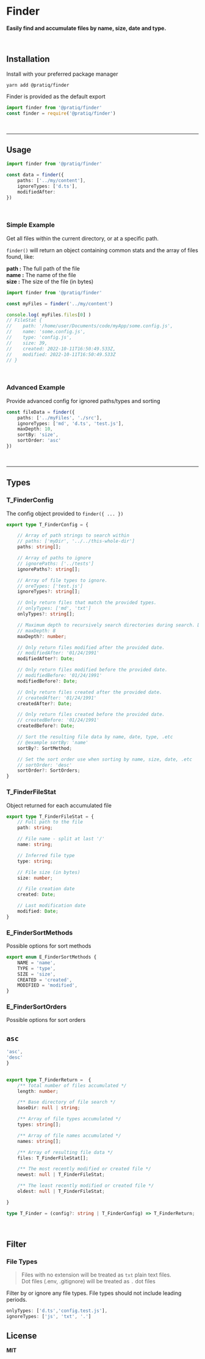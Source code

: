 # Finder

**Easily find and accumulate files by name, size, date and type.**

<!-- TODO : add more details to examples, setup, possible issues, contributing, "why" section -->


<br />

## Installation


Install with your preferred package manager
```
yarn add @pratiq/finder
```

Finder is provided as the default export
```ts
import finder from '@pratiq/finder'
const finder = require('@pratiq/finder')
```




<br />
<hr />
<!-- ================================================================================= -->




## Usage


```ts
import finder from '@pratiq/finder'

const data = finder({
    paths: ['../my/content'],
    ignoreTypes: ['d.ts'],
    modifiedAfter: 
})
```
<br />

### Simple Example

Get all files within the current directory, or at a specific path.  

`finder()` will return an object containing common stats and the array of files found, like:

**path :** The full path of the file  
**name :** The name of the file  
**size :** The size of the file (in bytes)  


```ts
import finder from '@pratiq/finder'

const myFiles = finder('../my/content')

console.log( myFiles.files[0] )
// FileStat {
//    path: '/home/user/Documents/code/myApp/some.config.js',
//    name: 'some.config.js',
//    type: 'config.js',
//    size: 39,
//    created: 2022-10-11T16:50:49.533Z,
//    modified: 2022-10-11T16:50:49.533Z
// }
```


<br />

### Advanced Example

Provide advanced config for ignored paths/types and sorting

```ts
const fileData = finder({
    paths: ['../myFiles', './src'],
    ignoreTypes: ['md', 'd.ts', 'test.js'],
    maxDepth: 10,
    sortBy: 'size',
    sortOrder: 'asc'
})
```


<br />
<hr />
<!-- ================================================================================= -->

## Types

### T_FinderConfig

The config object provided to `finder({ ... })`

```ts
export type T_FinderConfig = {

    // Array of path strings to search within 
    // paths: ['myDir', '../../this-whole-dir']
    paths: string[];

    // Array of paths to ignore 
    // ignorePaths: ['../tests']
    ignorePaths?: string[];

    // Array of file types to ignore.
    // oreTypes: ['test.js']
    ignoreTypes?: string[];

    // Only return files that match the provided types.
    // onlyTypes: ['md', 'txt']
    onlyTypes?: string[];

    // Maximum depth to recursively search directories during search. Defaults to 1.  
    // maxDepth: 8
    maxDepth?: number;

    // Only return files modified after the provided date.  
    // modifiedAfter: '01/24/1991'
    modifiedAfter?: Date;

    // Only return files modified before the provided date.  
    // modifiedBefore: '01/24/1991'
    modifiedBefore?: Date;

    // Only return files created after the provided date.  
    // createdAfter: '01/24/1991'
    createdAfter?: Date;

    // Only return files created before the provided date.  
    // createdBefore: '01/24/1991'
    createdBefore?: Date;

    // Sort the resulting file data by name, date, type, .etc 
    // @example sortBy: 'name'
    sortBy?: SortMethod;

    // Set the sort order use when sorting by name, size, date, .etc
    // sortOrder: 'desc'
    sortOrder?: SortOrders;
}
```

### T_FinderFileStat
Object returned for each accumulated file

```ts
export type T_FinderFileStat = {
    // Full path to the file
    path: string;

    // File name - split at last '/' 
    name: string;

    // Inferred file type 
    type: string;

    // File size (in bytes) 
    size: number;

    // File creation date
    created: Date;

    // Last modification date
    modified: Date;
}
```


### E_FinderSortMethods 
Possible options for sort methods

```ts
export enum E_FinderSortMethods {
    NAME = 'name',
    TYPE = 'type',
    SIZE = 'size',
    CREATED = 'created',
    MODIFIED = 'modified',
}
```

### E_FinderSortOrders
Possible options for sort orders

## `asc`

```ts
'asc',
'desc'
}
 

export type T_FinderReturn =  {
    /** Total number of files accumulated */
    length: number;

    /** Base directory of file search */
    baseDir: null | string;

    /** Array of file types accumulated */
    types: string[];

    /** Array of file names accumulated */
    names: string[];

    /** Array of resulting file data */
    files: T_FinderFileStat[];

    /** The most recently modified or created file */
    newest: null | T_FinderFileStat;

    /** The least recently modified or created file */
    oldest: null | T_FinderFileStat;

}

type T_Finder = (config?: string | T_FinderConfig) => T_FinderReturn;

```







<br />

## Filter

### File Types

> Files with no extension will be treated as `txt` plain text files.  
> Dot files (.env, .gitignore) will be treated as `.` dot files

Filter by or ignore any file types. File types should not include leading periods.

```ts
onlyTypes: ['d.ts','config.test.js'],
ignoreTypes: ['js', 'txt', '.']
```


## License

**MIT**